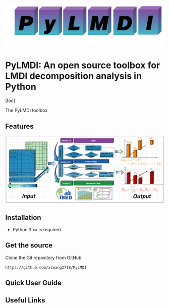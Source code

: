 ![PyLMDI_logo](PyLMDI_logo.png)

# PyLMDI: An open source toolbox for LMDI decomposition analysis in Python



[toc]

The PyLMDI toolbox 



## Features

![PyLMDI_FrameWork](PyLMDI_FrameWork.png)



## Installation

- Python 3.xx is required.



## Get the source

Clone the Git repository from GitHub

```
https://github.com/xiwang2718/PyLMDI
```



## Quick User Guide





## Useful Links



